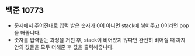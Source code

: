 ## 백준 10773
- 문제에서 주어진대로 입력 받은 숫자가 0이 아니면 stack에 넣어주고 0이라면 pop을 해줍니다.
- 숫자를 입력받는 과정을 거친 후, stack이 비어있지 않다면 완전히 비어질 때 까지 안의 값들을 모두 더해준 후 값을 출력해줍니다.